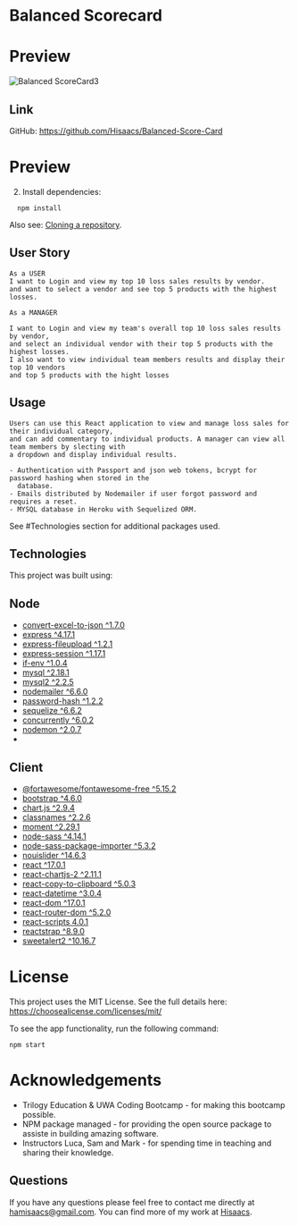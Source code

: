 # Balanced Scorecard

# Preview

![Balanced ScoreCard3](https://user-images.githubusercontent.com/19741669/117911875-17cc1a00-b311-11eb-9620-144828cf33c2.gif)

## Link

GitHub: https://github.com/Hisaacs/Balanced-Score-Card

# Preview


2. Install dependencies:

```
  npm install

```

Also see: [Cloning a repository](https://help.github.com/en/github/creating-cloning-and-archiving-repositories/cloning-a-repository).


## User Story

```
As a USER
I want to Login and view my top 10 loss sales results by vendor.
and want to select a vendor and see top 5 products with the highest losses.

As a MANAGER

I want to Login and view my team's overall top 10 loss sales results by vendor,
and select an individual vendor with their top 5 products with the highest losses. 
I also want to view individual team members results and display their top 10 vendors 
and top 5 products with the hight losses

```
## Usage

```
Users can use this React application to view and manage loss sales for their individual category, 
and can add commentary to individual products. A manager can view all team members by slecting with 
a dropdown and display individual results.

- Authentication with Passport and json web tokens, bcrypt for password hashing when stored in the 
  database.
- Emails distributed by Nodemailer if user forgot password and requires a reset.
- MYSQL database in Heroku with Sequelized ORM.

```
See #Technologies section for additional packages used.

## Technologies

This project was built using:

  ## Node
  - [convert-excel-to-json ^1.7.0](https://www.npmjs.com/package/convert-excel-to-json)
  - [express ^4.17.1](https://www.npmjs.com/package/express)
  - [express-fileupload ^1.2.1](https://www.npmjs.com/package/express-fileupload)
  - [express-session ^1.17.1](https://www.npmjs.com/package/express-session)
  - [if-env ^1.0.4](https://www.npmjs.com/package/if-env)
  - [mysql ^2.18.1](https://www.npmjs.com/package/mysql)
  - [mysql2 ^2.2.5](https://www.npmjs.com/package/mysql2)
  - [nodemailer ^6.6.0](https://www.npmjs.com/package/nodemailer)
  - [password-hash ^1.2.2](https://www.npmjs.com/package/password-hash)
  - [sequelize ^6.6.2](https://www.npmjs.com/package/sequelize)
  - [concurrently ^6.0.2](https://www.npmjs.com/package/concurrently)
  - [nodemon ^2.0.7](https://www.npmjs.com/package/nodemon)
  - 

  ## Client
  - [@fortawesome/fontawesome-free ^5.15.2](https://www.npmjs.com/package/@fortawesome/fontawesome-free)
  - [bootstrap ^4.6.0](https://www.npmjs.com/package/bootstrap/)
  - [chart.js ^2.9.4](https://www.npmjs.com/package/chart.js?activeTab=readme)
  - [classnames ^2.2.6](https://www.npmjs.com/package/classnames)
  - [moment ^2.29.1](https://www.npmjs.com/package/moment)
  - [node-sass ^4.14.1](https://www.npmjs.com/package/node-sass)
  - [node-sass-package-importer ^5.3.2](https://www.npmjs.com/package/node-sass-package-importer)
  - [nouislider ^14.6.3](https://www.npmjs.com/package/nouislider)
  - [react ^17.0.1](https://www.npmjs.com/package/react/)
  - [react-chartjs-2 ^2.11.1](https://www.npmjs.com/package/chartjs-react)
  - [react-copy-to-clipboard ^5.0.3](https://www.npmjs.com/package/react-copy-to-clipboard)
  - [react-datetime ^3.0.4](https://www.npmjs.com/package/react-datetime)
  - [react-dom ^17.0.1](https://www.npmjs.com/package/react-dom)
  - [react-router-dom ^5.2.0](https://www.npmjs.com/package/react-router-dom)
  - [react-scripts 4.0.1](https://www.npmjs.com/package/react-scripts)
  - [reactstrap ^8.9.0](https://www.npmjs.com/package/reactstrap)
  - [sweetalert2 ^10.16.7](https://www.npmjs.com/package/sweetalert2)

# License

This project uses the MIT License. See the full details here: https://choosealicense.com/licenses/mit/ 

To see the app functionality, run the following command:

```
npm start

```
# Acknowledgements

- Trilogy Education & UWA Coding Bootcamp - for making this bootcamp possible.
- NPM package managed - for providing the open source package to assiste in building amazing software.
- Instructors Luca, Sam and Mark - for spending time in teaching and sharing their knowledge.

## Questions

If you have any questions please feel free to contact me directly at [hamisaacs@gmail.com](hamisaacs@gmail.com). You can find more of my work at [Hisaacs](https://github.com/Hisaacs).

